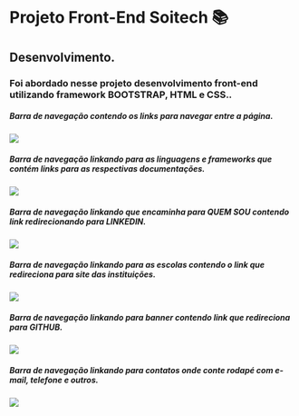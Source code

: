 # Projeto Front-End Soitech :books:

## Desenvolvimento.



### Foi abordado nesse projeto desenvolvimento front-end utilizando framework BOOTSTRAP, HTML e CSS..



##### Barra de navegação contendo os links para navegar entre a página.

![](C:\Users\Davidson&Paty\Pictures\Imagens-Projetos\navbar.png)



##### Barra de navegação linkando para as linguagens e frameworks que contém links para as respectivas documentações.

![](C:\Users\Davidson&Paty\Pictures\Imagens-Projetos\liguagens-e-tecnologia.png)



##### Barra de navegação linkando que encaminha para QUEM SOU contendo link redirecionando para LINKEDIN.

![](C:\Users\Davidson&Paty\Pictures\Imagens-Projetos\Quemsou.png)



##### Barra de navegação linkando  para as escolas contendo o link que redireciona para site das instituições.

![](C:\Users\Davidson&Paty\Pictures\Imagens-Projetos\Redirecionamento-escola.png)



##### Barra de navegação linkando para banner contendo link que redireciona para GITHUB.

![](C:\Users\Davidson&Paty\Pictures\Imagens-Projetos\banner.png)



##### Barra de navegação linkando para contatos onde conte rodapé com e-mail, telefone e outros.

![](C:\Users\Davidson&Paty\Pictures\Imagens-Projetos\rodape.png)




